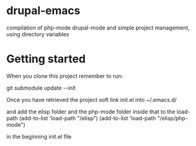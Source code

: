 drupal-emacs
============

compilation of php-mode drupal-mode and simple project management, using directory variables

Getting started
===============
When you clone this project remember to run:

git submodule update --init

Once you have retrieved the project soft link init.el into ~/.emacs.d/

and add the elisp folder and the php-mode folder inside that to the load-path
(add-to-list 'load-path "<PATH TO DRUPAL-EMACS>/elisp")
(add-to-list 'load-path "<PATH TO DRUPAL-EMACS>/elisp/php-mode")

in the beginning init.el file
